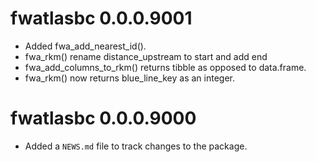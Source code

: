 # fwatlasbc 0.0.0.9001

- Added fwa_add_nearest_id().
- fwa_rkm() rename distance_upstream to start and add end
- fwa_add_columns_to_rkm() returns tibble as opposed to data.frame.
- fwa_rkm() now returns blue_line_key as an integer.


# fwatlasbc 0.0.0.9000

* Added a `NEWS.md` file to track changes to the package.
